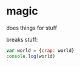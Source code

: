 magic
=====

does things for stuff

breaks stuff:
```javascript
var world = {crap: world}
console.log(world)
`
